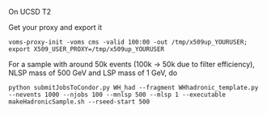 
On UCSD T2

Get your proxy and export it
```
voms-proxy-init -voms cms -valid 100:00 -out /tmp/x509up_YOURUSER; export X509_USER_PROXY=/tmp/x509up_YOURUSER
```

For a sample with around 50k events (100k -> 50k due to filter efficiency), NLSP mass of 500 GeV and LSP mass of 1 GeV, do
```
python submitJobsToCondor.py WH_had --fragment WHhadronic_template.py --nevents 1000 --njobs 100 --mnlsp 500 --mlsp 1 --executable makeHadronicSample.sh --rseed-start 500
```
